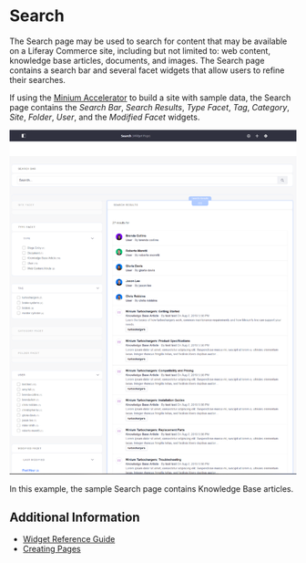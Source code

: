 # Search

The Search page may be used to search for content that may be available on a Liferay Commerce site, including but not limited to: web content, knowledge base articles, documents, and images. The Search page contains a search bar and several facet widgets that allow users to refine their searches.

If using the [Minium Accelerator](../../starting-a-store/using-the-minium-accelerator-to-jump-start-your-b2b-store.md) to build a site with sample data, the Search page contains the _Search Bar_, _Search Results_, _Type Facet_, _Tag_, _Category_, _Site_, _Folder_, _User_, and the _Modified Facet_ widgets.

![Minium Search page](./search/images/01.png)

In this example, the sample Search page contains Knowledge Base articles.

## Additional Information

* [Widget Reference Guide](../widget-reference.md)
* [Creating Pages](https://help.liferay.com/hc/en-us/articles/360018171291-Creating-Pages)
